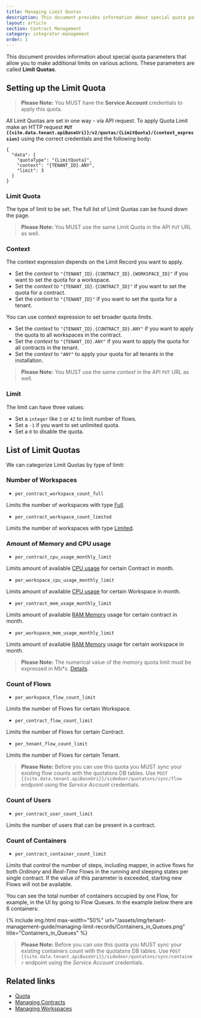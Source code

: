 ```yaml
---
title: Managing Limit Quotas
description: This document provides information about special quota parameters that allow you to make additional limits on various actions - Limit Quotas
layout: article
section: Contract Management
category: integrator-management
order: 1
---
```


This document provides information about special quota parameters that allow you to make additional limits on various actions. These parameters are called **Limit Quotas**.


## Setting up the Limit Quota
> **Please Note:** You MUST have the **Service Account** credentials to apply this quota.

All Limit Quotas are set in one way - via API request. To apply Quota Limit make an HTTP request **`PUT {{site.data.tenant.apiBaseUri}}/v2/quotas/{LimitQuota}/{context_expression}`** using the correct credentials and the following body:

```
{
  "data": {
    "quotaType": "{LimitQuota}",
    "context": "{TENANT_ID}.ANY",
    "limit": 3
  }
}
```
### Limit Quota

The type of limit to be set. The full list of Limit Quotas can be found down the page.

> **Please Note:** You MUST use the same Limit Quota in the API `PUT` URL as well.

### Context

The context expression depends on the Limit Record you want to apply.
- Set the *context* to `"{TENANT_ID}.{CONTRACT_ID}.{WORKSPACE_ID}"` if you want to set the quota for a workspace.
- Set the *context* to `"{TENANT_ID}.{CONTRACT_ID}"` if you want to set the quota for a contract.
- Set the *context* to `"{TENANT_ID}"` if you want to set the quota for a tenant.

You can use context expression to set broader quota limits.
- Set the *context* to `"{TENANT_ID}.{CONTRACT_ID}.ANY"` if you want to apply the quota to all workspaces in the contract.
- Set the *context* to `"{TENANT_ID}.ANY"` if you want to apply the quota for all contracts in the tenant.
- Set the *context* to `"ANY"` to apply your quota for all tenants in the installation.

> **Please Note:** You MUST use the same *context* in the API `PUT` URL as well.

### Limit
The limit can have three values:
- Set a `integer` like `3` or `42` to limit number of flows.
- Set a `-1` if you want to set unlimited quota.
- Set a `0` to disable the quota.

## List of Limit Quotas

We can categorize Limit Quotas by type of limit:

### Number of Workspaces

- `per_contract_workspace_count_full`

Limits the number of workspaces with type [Full](/getting-started/contracts-and-workspaces.html#workspaces).

- `per_contract_workspace_count_limited`

Limits the number of workspaces with type [Limited](/getting-started/contracts-and-workspaces.html#workspaces).

### Amount of Memory and CPU usage

- `per_contract_cpu_usage_monthly_limit`

Limits amount of available [CPU usage](/getting-started/quota-overview.html#quota) for certain Contract in month.

- `per_workspace_cpu_usage_monthly_limit`

Limits amount of available [CPU usage](/getting-started/quota-overview.html#quota) for certain Workspace in month.

- `per_contract_mem_usage_monthly_limit`

Limits amount of available [RAM Memory](/getting-started/quota-overview.html#quota) usage for certain contract in month.

- `per_workspace_mem_usage_monthly_limit`

Limits amount of available [RAM Memory](/getting-started/quota-overview.html#quota) usage for certain workspace in month.

> **Please Note:** The numerical value of the memory quota limit must be expressed in Mb*s. [Details](/getting-started/quota-overview.html#quota-limit-calculation).

### Count of Flows

- `per_workspace_flow_count_limit`

Limits the number of Flows for certain Workspace.

- `per_contract_flow_count_limit`

Limits the number of Flows for certain Contract.

- `per_tenant_flow_count_limit`

Limits the number of Flows for certain Tenant.

> **Please Note:** Before you can use this quota you MUST sync your existing flow counts with the quotatxns DB tables. Use `POST {{site.data.tenant.apiBaseUri}}/sidedoor/quotatxns/sync/flow` endpoint using the *Service Account* credentials.

### Count of Users

- `per_contract_user_count_limit`

Limits the number of users that can be present in a contract.

### Count of Containers

- `per_contract_container_count_limit`

Limits that control the number of steps, including mapper, in active flows for both *Ordinary* and *Real-Time* Flows in the running and sleeping states per single contract. If the value of this parameter is exceeded, starting new Flows will not be available.

You can see the total number of containers occupied by one Flow, for example, in the UI by going to Flow Queues. In the example below there are 6 containers:

{% include img.html max-width="50%" url="/assets/img/tenant-management-guide/managing-limit-records/Containers_in_Queues.png" title="Containers_in_Queues" %}

> **Please Note:** Before you can use this quota you MUST sync your existing containers count with the quotatxns DB tables. Use `POST {{site.data.tenant.apiBaseUri}}/sidedoor/quotatxns/sync/container` endpoint using the *Service Account* credentials.


## Related links

- [Quota](/getting-started/quota-overview)
- [Managing Contracts](/guides/managing-contracts)
- [Managing Workspaces](/guides/managing-workspaces)
